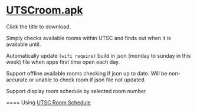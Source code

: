 [UTSCroom.apk](https://github.com/ryanbelt/UTSCroom/raw/master/app/UTSCroom.apk)
=========
Click the title to download.

Simply checks available rooms within UTSC and finds out when it is available until.

Automatically update `(wifi require)` build in json (monday to sunday in this week) file when apps first time open each day.

Support offline available rooms checking if json up to date. Will be non-accurate or unable to check room if json file not updated.

Support display room schedule by selected room number

====
Using [UTSC Room Schedule](https://www.utsc.utoronto.ca/~registrar/scheduling/room_schd)
